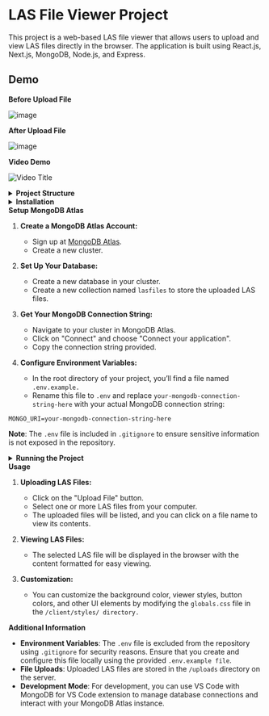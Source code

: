 # LAS File Viewer Project

This project is a web-based LAS file viewer that allows users to upload and view LAS files directly in the browser. The application is built using React.js, Next.js, MongoDB, Node.js, and Express.

## Demo
<strong>Before Upload File</strong>

![image](https://github.com/user-attachments/assets/fde2aac8-ee6d-48ca-a06a-4bf679cf1045)

<strong>After Upload File</strong>

![image](https://github.com/user-attachments/assets/8c99f921-667b-40bf-8b42-e35a72405f41)

<strong>Video Demo</strong>

![Video Title](https://github.com/user-attachments/assets/dfbab92d-da73-4e8c-8dc6-f58696633e3e)

<details> <summary><strong>Project Structure</strong></summary>

```bash
/las-file-viewer
├── /client                # Frontend (Next.js)
│   ├── /pages
│   │   └── index.js       # Main page of the frontend
│   ├── /styles
│   │   └── globals.css    # Global CSS styles
│   └── .env.local         # Environment variables for React
├── /uploads               # Directory for storing uploaded files
├── server.js              # Backend server
├── .env                   # Environment variables for Node.js
├── .gitignore             # Git ignore file
└── README.md              # Project README
```
</details> 

<details> <summary><strong>Installation</strong></summary>

1. **Clone the Repository:**

```bash
git clone https://github.com/logusivam/Las-Viewer.git
cd las-file-viewer
```
2. **Install Dependencies:**

Navigate to the root directory and install backend dependencies:

```bash
npm install
```
Navigate to the `/client` directory and install frontend dependencies:

```bash
cd client
npm install
```
3. **Create the `uploads` Folder:**

    - In the root directory of the project, create a folder named `uploads`.
    - This folder will be used to store the LAS files uploaded through the application.
</details> 

<summary><strong>Setup MongoDB Atlas</strong></summary>

1. **Create a MongoDB Atlas Account:**

    - Sign up at [MongoDB Atlas](https://www.mongodb.com/products/platform/atlas-database).
    - Create a new cluster.

2. **Set Up Your Database:**

    - Create a new database in your cluster.
    - Create a new collection named `lasfiles` to store the uploaded LAS files.

3. **Get Your MongoDB Connection String:**

    - Navigate to your cluster in MongoDB Atlas.
    - Click on "Connect" and choose "Connect your application".
    - Copy the connection string provided.

4. **Configure Environment Variables:**

    - In the root directory of your project, you’ll find a file named `.env.example.`
    - Rename this file to `.env` and replace `your-mongodb-connection-string-here` with your actual MongoDB connection string:

```plaintext
MONGO_URI=your-mongodb-connection-string-here
```
**Note**: The `.env` file is included in `.gitignore` to ensure sensitive information is not exposed in the repository.


<details><summary><strong>Running the Project</strong></summary>

1. **Start the Backend Server**:

   - In the root directory, run the following command:
```bash
npm start
```

   - The backend server will run on `http://localhost:5000`.

2. **Start the Frontend Server**:

    - Navigate to the `/client` directory:
```bash
cd client
```

  - Run the following command:

```bash
npm run dev
```
   - The frontend will run on `http://localhost:3000`.

3. **Access the Application**:

   - Open your web browser and go to `http://localhost:3000`.
   - You can now upload LAS files and view them in the browser.
 </details>

<summary><strong>Usage</strong></summary>

1. **Uploading LAS Files:**

    - Click on the "Upload File" button.
    - Select one or more LAS files from your computer.
    - The uploaded files will be listed, and you can click on a file name to view its contents.

2. **Viewing LAS Files:**

    - The selected LAS file will be displayed in the browser with the content formatted for easy viewing.

3. **Customization:**

    - You can customize the background color, viewer styles, button colors, and other UI elements by modifying the `globals.css` file in the `/client/styles/ directory.`


 <summary><strong>Additional Information</strong></summary>

 - **Environment Variables**: The `.env` file is excluded from the repository using `.gitignore` for security reasons. Ensure that you create and configure this file locally using the provided `.env.example file`.
- **File Uploads**: Uploaded LAS files are stored in the `/uploads` directory on the server.
- **Development Mode**: For development, you can use VS Code with MongoDB for VS Code extension to manage database connections and interact with your MongoDB Atlas instance.
